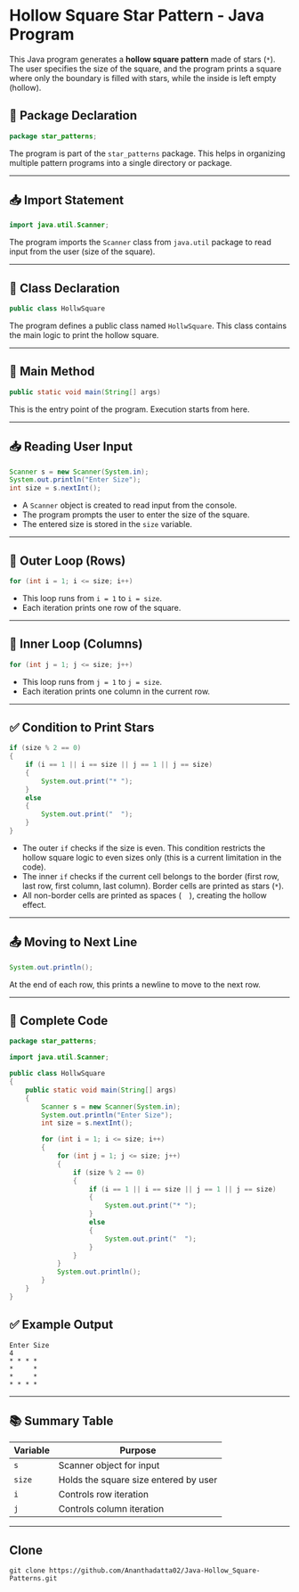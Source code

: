 # Hollow Square Star Pattern - Java Program

This Java program generates a **hollow square pattern** made of stars (`*`). The user specifies the size of the square, and the program prints a square where only the boundary is filled with stars, while the inside is left empty (hollow).

## 📂 Package Declaration

```java
package star_patterns;
```

The program is part of the `star_patterns` package. This helps in organizing multiple pattern programs into a single directory or package.

---

## 📥 Import Statement

```java
import java.util.Scanner;
```

The program imports the `Scanner` class from `java.util` package to read input from the user (size of the square).

---

## 📝 Class Declaration

```java
public class HollwSquare
```

The program defines a public class named `HollwSquare`. This class contains the main logic to print the hollow square.

---

## 🏁 Main Method

```java
public static void main(String[] args)
```

This is the entry point of the program. Execution starts from here.

---

## 📥 Reading User Input

```java
Scanner s = new Scanner(System.in);
System.out.println("Enter Size");
int size = s.nextInt();
```

- A `Scanner` object is created to read input from the console.
- The program prompts the user to enter the size of the square.
- The entered size is stored in the `size` variable.

---

## 🔄 Outer Loop (Rows)

```java
for (int i = 1; i <= size; i++)
```

- This loop runs from `i = 1` to `i = size`.
- Each iteration prints one row of the square.

---

## 🔄 Inner Loop (Columns)

```java
for (int j = 1; j <= size; j++)
```

- This loop runs from `j = 1` to `j = size`.
- Each iteration prints one column in the current row.

---

## ✅ Condition to Print Stars

```java
if (size % 2 == 0)
{
    if (i == 1 || i == size || j == 1 || j == size)
    {
        System.out.print("* ");
    }
    else
    {
        System.out.print("  ");
    }
}
```

- The outer `if` checks if the size is even. This condition restricts the hollow square logic to even sizes only (this is a current limitation in the code).
- The inner `if` checks if the current cell belongs to the border (first row, last row, first column, last column). Border cells are printed as stars (`*`).
- All non-border cells are printed as spaces (`  `), creating the hollow effect.

---

## 📤 Moving to Next Line

```java
System.out.println();
```

At the end of each row, this prints a newline to move to the next row.

---

## 🏁 Complete Code

```java
package star_patterns;

import java.util.Scanner;

public class HollwSquare
{
    public static void main(String[] args)
    {
        Scanner s = new Scanner(System.in);
        System.out.println("Enter Size");
        int size = s.nextInt();

        for (int i = 1; i <= size; i++)
        {
            for (int j = 1; j <= size; j++)
            {
                if (size % 2 == 0)
                {
                    if (i == 1 || i == size || j == 1 || j == size)
                    {
                        System.out.print("* ");
                    }
                    else
                    {
                        System.out.print("  ");
                    }
                }
            }
            System.out.println();
        }
    }
}
```

## ✅ Example Output

```
Enter Size
4
* * * *
*     *
*     *
* * * *
```

---

## 📚 Summary Table

| Variable | Purpose |
|---|---|
| `s` | Scanner object for input |
| `size` | Holds the square size entered by user |
| `i` | Controls row iteration |
| `j` | Controls column iteration |

---

## Clone
```
git clone https://github.com/Ananthadatta02/Java-Hollow_Square-Patterns.git
```
